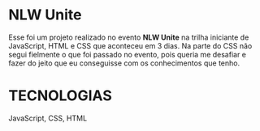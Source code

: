 # NLW Unite

Esse foi um projeto realizado no evento **NLW Unite** na trilha iniciante de JavaScript, HTML e CSS que aconteceu em 3 dias. Na parte do CSS não segui fielmente o que foi passado no evento, pois queria me desafiar e fazer do jeito que eu conseguisse com os conhecimentos que tenho.

# TECNOLOGIAS

JavaScript, CSS, HTML
